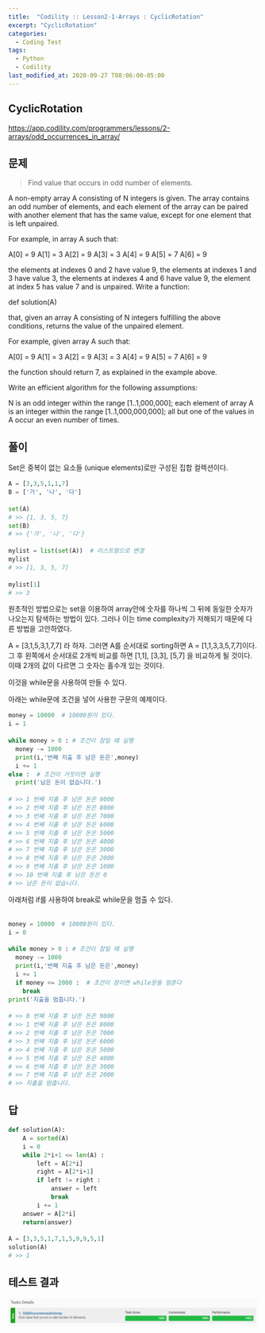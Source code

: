 ```yaml
---
title:  "Codility :: Lesson2-1-Arrays : CyclicRotation"
excerpt: "CyclicRotation"
categories:
  - Coding Test
tags:
  - Python
  - Codility
last_modified_at: 2020-09-27 T08:06:00-05:00
---
```



CyclicRotation
-----------------------
<https://app.codility.com/programmers/lessons/2-arrays/odd_occurrences_in_array/>

문제
-------------------------
> Find value that occurs in odd number of elements.

A non-empty array A consisting of N integers is given. The array contains an odd number of elements, and each element of the array can be paired with another element that has the same value, except for one element that is left unpaired.

For example, in array A such that:

  A[0] = 9  A[1] = 3  A[2] = 9
  A[3] = 3  A[4] = 9  A[5] = 7
  A[6] = 9

the elements at indexes 0 and 2 have value 9,
the elements at indexes 1 and 3 have value 3,
the elements at indexes 4 and 6 have value 9,
the element at index 5 has value 7 and is unpaired.
Write a function:

def solution(A)

that, given an array A consisting of N integers fulfilling the above conditions, returns the value of the unpaired element.

For example, given array A such that:

  A[0] = 9  A[1] = 3  A[2] = 9
  A[3] = 3  A[4] = 9  A[5] = 7
  A[6] = 9

the function should return 7, as explained in the example above.

Write an efficient algorithm for the following assumptions:

N is an odd integer within the range [1..1,000,000];
each element of array A is an integer within the range [1..1,000,000,000];
all but one of the values in A occur an even number of times.


풀이
--------------

Set은 중복이 없는 요소들 (unique elements)로만 구성된 집합 컬렉션이다.

``` Python
A = [3,3,5,1,1,7]
B = ['가', '나', '다']

set(A)
# >> {1, 3, 5, 7}
set(B)
# >> {'가', '나', '다'}

mylist = list(set(A))  # 리스트형으로 변경
mylist
# >> [1, 3, 5, 7]

mylist[1]
# >> 3
```

원초적인 방법으로는 set을 이용하여 array안에 숫자를 하나씩 그 뒤에 동일한 숫자가 나오는지 탐색하는 방법이 있다. 그러나 이는 time complexity가 저해되기 때문에 다른 방법을 고안하였다.

A = [3,1,5,3,1,7,7] 라 하자. 그러면 A를 순서대로 sorting하면 A = [1,1,3,3,5,7,7]이다. 그 후 왼쪽에서 순서대로 2개씩 비교를 하면 [1,1], [3,3], [5,7] 을 비교하게 될 것이다. 이때 2개의 값이 다르면 그 숫자는 홀수개 있는 것이다.

이것을 while문을 사용하여 만들 수 있다.

아래는 while문에 조건을 넣어 사용한 구문의 예제이다.

``` Python
money = 10000  # 10000원이 있다.
i = 1

while money > 0 : # 조건이 참일 때 실행
  money -= 1000
  print(i,'번째 지출 후 남은 돈은',money)
  i += 1
else :  # 조건이 거짓이면 실행
  print('남은 돈이 없습니다.')

# >> 1 번째 지출 후 남은 돈은 9000
# >> 2 번째 지출 후 남은 돈은 8000
# >> 3 번째 지출 후 남은 돈은 7000
# >> 4 번째 지출 후 남은 돈은 6000
# >> 5 번째 지출 후 남은 돈은 5000
# >> 6 번째 지출 후 남은 돈은 4000
# >> 7 번째 지출 후 남은 돈은 3000
# >> 8 번째 지출 후 남은 돈은 2000
# >> 9 번째 지출 후 남은 돈은 1000
# >> 10 번째 지출 후 남은 돈은 0
# >> 남은 돈이 없습니다.
```


아래처럼 if를 사용하여 break로 while문을 멈출 수 있다.

``` Python

money = 10000  # 10000원이 있다.
i = 0

while money > 0 : # 조건이 참일 때 실행
  money -= 1000
  print(i,'번째 지출 후 남은 돈은',money)
  i += 1
  if money <= 2000 :  # 조건이 참이면 while문을 멈춘다
    break
print('지출을 멈춥니다.')

# >> 0 번째 지출 후 남은 돈은 9000
# >> 1 번째 지출 후 남은 돈은 8000
# >> 2 번째 지출 후 남은 돈은 7000
# >> 3 번째 지출 후 남은 돈은 6000
# >> 4 번째 지출 후 남은 돈은 5000
# >> 5 번째 지출 후 남은 돈은 4000
# >> 6 번째 지출 후 남은 돈은 3000
# >> 7 번째 지출 후 남은 돈은 2000
# >> 지출을 멈춥니다.
```




답
--------------

``` python
def solution(A):
    A = sorted(A)
    i = 0
    while 2*i+1 <= len(A) :
        left = A[2*i]
        right = A[2*i+1]
        if left != right :
            answer = left
            break
        i += 1
    answer = A[2*i]
    return(answer)

A = [3,3,5,1,7,1,5,9,9,5,1]
solution(A)
# >> 1
```

테스트 결과
--------------

![](assets/2020-09-28-lesson2-2_OddOccurrencesInArray-bc88b970.png)
